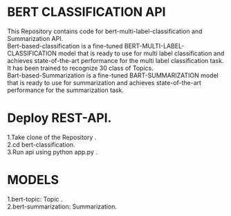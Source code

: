 # BERT CLASSIFICATION API

This Repository contains code for bert-multi-label-classification and Summarization API. <br />
Bert-based-classification is a fine-tuned BERT-MULTI-LABEL-CLASSIFICATION model that is ready to use for multi label classification and achieves state-of-the-art performance for the multi label classification task. It has been trained to recognize 30 class of Topics.<br />
Bart-based-Summarization is a fine-tuned BART-SUMMARIZATION model that is ready to use for summarization and achieves state-of-the-art performance for the summarization task.<br />


# Deploy REST-API.

1.Take clone of the Repository . <br />
2.cd bert-classification. <br />
3.Run api using python app.py . <br />

# MODELS 
1.bert-topic: Topic . <br />
2.bert-summarization: Summarization. <br />


